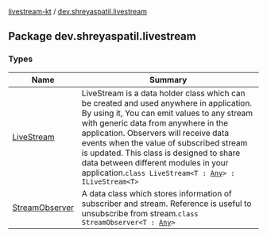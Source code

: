 [livestream-kt](../index.md) / [dev.shreyaspatil.livestream](./index.md)

## Package dev.shreyaspatil.livestream

### Types

| Name | Summary |
|---|---|
| [LiveStream](-live-stream/index.md) | LiveStream is a data holder class which can be created and used anywhere in application. By using it, You can emit values to any stream with generic data from anywhere in the application. Observers will receive data events when the value of subscribed stream is updated. This class is designed to share data between different modules in your application.`class LiveStream<T : `[`Any`](https://kotlinlang.org/api/latest/jvm/stdlib/kotlin/-any/index.html)`> : ILiveStream<T>` |
| [StreamObserver](-stream-observer/index.md) | A data class which stores information of subscriber and stream. Reference is useful to unsubscribe from stream.`class StreamObserver<T : `[`Any`](https://kotlinlang.org/api/latest/jvm/stdlib/kotlin/-any/index.html)`>` |
